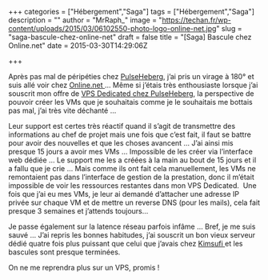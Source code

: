+++
categories = ["Hébergement","Saga"]
tags = ["Hébergement","Saga"]
description = ""
author = "MrRaph_"
image = "https://techan.fr/wp-content/uploads/2015/03/06102550-photo-logo-online-net.jpg"
slug = "saga-bascule-chez-online-net"
draft = false
title = "[Saga] Bascule chez Online.net"
date = 2015-03-30T14:29:06Z

+++


Après pas mal de péripéties chez [PulseHeberg](http://pulseheberg.com/), j’ai pris un virage à 180° et suis allé voir chez [Online.net ](http://www.online.net/fr)… Même si j’étais très enthousiaste lorsque j’ai souscrit mon offre de [VPS Dedicated chez PulseHeberg](https://www.pulseheberg.com/vps/dedicated), la perspective de pouvoir créer les VMs que je souhaitais comme je le souhaitais me bottais pas mal, j’ai très vite déchanté …

Leur support est certes très réactif quand il s’agit de transmettre des informations au chef de projet mais une fois que c’est fait, il faut se battre pour avoir des nouvelles et que les choses avancent … J’ai ainsi mis presque 15 jours a avoir mes VMs … Impossible de les créer via l’interface web dédiée … Le support me les a créées à la main au bout de 15 jours et il a fallu que je crie … Mais comme ils ont fait cela manuellement, les VMs ne remontaient pas dans l’interface de gestion de la prestation, donc il m’était impossible de voir les ressources restantes dans mon VPS Dedicated.  Une fois que j’ai eu mes VMs, je leur ai demandé d’attacher une adresse IP privée sur chaque VM et de mettre un reverse DNS (pour les mails), cela fait presque 3 semaines et j’attends toujours…

Je passe également sur la latence réseau parfois infâme … Bref, je me suis sauvé … J’ai repris les bonnes habitudes, j’ai souscrit un bon vieux serveur dédié quatre fois plus puissant que celui que j’avais chez [Kimsufi ](https://www.kimsufi.com/fr/index.xml)et les bascules sont presque terminées.

On ne me reprendra plus sur un VPS, promis !


